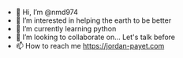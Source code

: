 - 👋 Hi, I’m @nmd974
- 👀 I’m interested in helping the earth to be better
- 🌱 I’m currently learning python
- 💞️ I’m looking to collaborate on... Let's talk before
- 📫 How to reach me https://jordan-payet.com

<!---
nmd974/nmd974 is a ✨ special ✨ repository because its `README.md` (this file) appears on your GitHub profile.
You can click the Preview link to take a look at your changes.
--->
